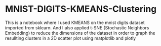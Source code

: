# MNIST-DIGITS-KMEANS-Clustering
This is a notebook where I used KMEANS on the mnist digits dataset imported from sklearn. And I also applied t-SNE (Stochastic Neighbors Embedding) to reduce the dimensions of the dataset in order to graph the resullting clusters in a 2D scatter plot using matplotlib and plotly

